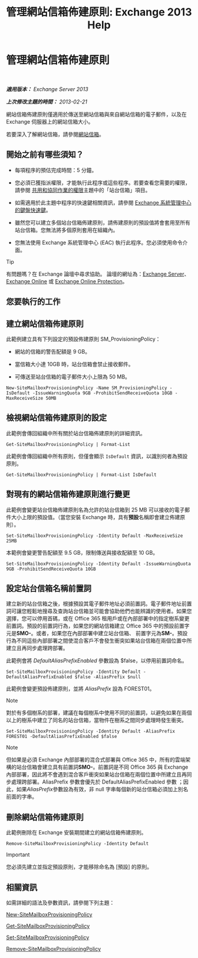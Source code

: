 ﻿---
title: '管理網站信箱佈建原則: Exchange 2013 Help'
TOCTitle: 管理網站信箱佈建原則
ms:assetid: 2f160d1a-a031-461f-8d29-c9cd49ca1645
ms:mtpsurl: https://technet.microsoft.com/zh-tw/library/JJ710340(v=EXCHG.150)
ms:contentKeyID: 50472780
ms.date: 05/21/2018
mtps_version: v=EXCHG.150
ms.translationtype: MT
---

# 管理網站信箱佈建原則

 

_**適用版本：** Exchange Server 2013_

_**上次修改主題的時間：** 2013-02-21_

網站信箱佈建原則僅適用於傳送至網站信箱與來自網站信箱的電子郵件，以及在 Exchange 伺服器上的網站信箱大小。

若要深入了解網站信箱，請參閱[網站信箱](site-mailboxes-exchange-2013-help.md)。

## 開始之前有哪些須知？

  - 每項程序的預估完成時間：5 分鐘。

  - 您必須已獲指派權限，才能執行此程序或這些程序。若要查看您需要的權限，請參閱 [共用和協同作業的權限](sharing-and-collaboration-permissions-exchange-2013-help.md)主題中的「站台信箱」項目。

  - 如需適用於此主題中程序的快速鍵相關資訊，請參閱 [Exchange 系統管理中心的鍵盤快速鍵](keyboard-shortcuts-in-the-exchange-admin-center-exchange-online-protection-help.md)。

  - 雖然您可以建立多個站台信箱佈建原則，請佈建原則的預設值將會套用至所有站台信箱。您無法將多個原則套用在組織內。

  - 您無法使用 Exchange 系統管理中心 (EAC) 執行此程序。您必須使用命令介面。


> [!TIP]  
> 有問題嗎？在 Exchange 論壇中尋求協助。 論壇的網址為：<a href="https://go.microsoft.com/fwlink/p/?linkid=60612">Exchange Server</a>、 <a href="https://go.microsoft.com/fwlink/p/?linkid=267542">Exchange Online</a> 或 <a href="https://go.microsoft.com/fwlink/p/?linkid=285351">Exchange Online Protection</a>。




## 您要執行的工作

## 建立網站信箱佈建原則

此範例建立具有下列設定的預設佈建原則 SM\_ProvisioningPolicy：

  - 網站的信箱的警告配額是 9 GB。

  - 當信箱大小達 10GB 時，站台信箱會禁止接收郵件。

  - 可傳送至站台信箱的電子郵件大小上限為 50 MB。

<!-- end list -->

    New-SiteMailboxProvisioningPolicy -Name SM_ProvisioningPolicy -IsDefault -IssueWarningQuota 9GB -ProhibitSendReceiveQuota 10GB -MaxReceiveSize 50MB

## 檢視網站信箱佈建原則的設定

此範例會傳回組織中所有關於站台信箱佈建原則的詳細資訊。

    Get-SiteMailboxProvisioningPolicy | Format-List

此範例會傳回組織中所有原則，但僅會顯示 `IsDefault` 資訊，以識別何者為預設原則。

    Get-SiteMailboxProvisioningPolicy | Format-List IsDefault

## 對現有的網站信箱佈建原則進行變更

此範例會變更站台信箱佈建原則名為允許的站台信箱到 25 MB 可以接收的電子郵件大小上限的預設值。（當您安裝 Exchange 時，具有**預設**名稱即會建立佈建原則）。

    Set-SiteMailboxProvisioningPolicy -Identity Default -MaxReceiveSize 25MB

本範例會變更警告配額至 9.5 GB，限制傳送與接收配額至 10 GB。

    Set-SiteMailboxProvisioningPolicy -Identity Default -IssueWarningQuota 9GB -ProhibitSendReceiveQuota 10GB

## 設定站台信箱名稱前置詞

建立新的站台信箱之後，根據預設其電子郵件地址必須前置詞。電子郵件地址前置詞可讓您輕鬆地搜尋及查詢站台信箱並可能會協助他們也能辨識的使用者。如果您選擇，您可以停用首碼，或在 Office 365 租用戶或在內部部署中的指定樹系變更前置詞。預設的前置詞行為，如果您的網站信箱建立 Office 365 中的預設前置字元是**SMO-**。或者，如果您在內部部署中建立站台信箱、 前置字元為**SM-**。預設行為不同這些內部部署之間使混合客戶不會發生衝突如果站台信箱在兩個位置中所建立且再同步處理跨部署。

此範例會將 *DefaultAliasPrefixEnabled* 參數設為 $false，以停用前置詞命名。

    Set-SiteMailboxProvisioningPolicy -Identity Default -DefaultAliasPrefixEnabled $false -AliasPrefix $null

此範例會變更預設佈建原則，並將 *AliasPrefix* 設為 FOREST01。


> [!NOTE]  
> 對於有多個樹系的部署，建議在每個樹系中使用不同的前置詞，以避免如果在兩個以上的樹系中建立了同名的站台信箱，當物件在樹系之間同步處理時發生衝突。




    Set-SiteMailboxProvisioningPolicy -Identity Default -AliasPrefix FOREST01 -DefaultAliasPrefixEnabled $false


> [!NOTE]  
> 但如果是必須 Exchange 內部部署的混合式部署與 Office 365 中，所有的雲端架構的站台信箱會建立具有前置詞<strong>SMO-</strong>。前置詞是不同 Office 365 與 Exchange 內部部署，因此將不會遇到混合客戶衝突如果站台信箱在兩個位置中所建立且再同步處理跨部署。AliasPrefix 參數會優先於 DefaultAliasPrefixEnabled 參數 ；因此，如果<em>AliasPrefix</em>參數設為有效，非 null 字串每個新的站台信箱必須加上別名前面的字串。




## 刪除網站信箱佈建原則

此範例刪除在 Exchange 安裝期間建立的網站信箱佈建原則。

    Remove-SiteMailboxProvisioningPolicy -Identity Default


> [!IMPORTANT]  
> 您必須先建立並指定預設原則，才能移除命名為 [預設] 的原則。




## 相關資訊

如需詳細的語法及參數資訊，請參閱下列主題：

[New-SiteMailboxProvisioningPolicy](https://technet.microsoft.com/zh-tw/library/jj218647\(v=exchg.150\))

[Get-SiteMailboxProvisioningPolicy](https://technet.microsoft.com/zh-tw/library/jj218617\(v=exchg.150\))

[Set-SiteMailboxProvisioningPolicy](https://technet.microsoft.com/zh-tw/library/jj218624\(v=exchg.150\))

[Remove-SiteMailboxProvisioningPolicy](https://technet.microsoft.com/zh-tw/library/jj218672\(v=exchg.150\))

